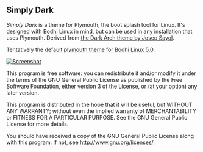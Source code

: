 ## Simply Dark

*Simply Dark* is a theme for Plymouth, the boot splash tool for Linux. It's designed with Bodhi Linux in mind, but can be used in any installation that uses Plymouth. Derived from [the Dark Arch theme by Josep Sayol](https://github.com/jsayol/plymouth-theme-dark-arch "Dark Arch").

Tentatively the [default plymouth theme for Bodhi Linux 5.0](https://github.com/BodhiDev/bodhi5packages/tree/master/bodhi-plymouth-theme "Bodhi Plymouth Theme").

[![Screenshot](https://i.imgur.com/hWSnXYX.png)](https://i.imgur.com/yVbGx6U.png)


This program is free software: you can redistribute it and/or modify
it under the terms of the GNU General Public License as published by
the Free Software Foundation, either version 3 of the License, or
(at your option) any later version.

This program is distributed in the hope that it will be useful,
but WITHOUT ANY WARRANTY; without even the implied warranty of
MERCHANTABILITY or FITNESS FOR A PARTICULAR PURPOSE.  See the
GNU General Public License for more details.

You should have received a copy of the GNU General Public License
along with this program.  If not, see <http://www.gnu.org/licenses/>.
